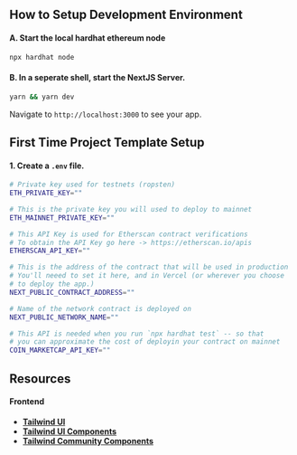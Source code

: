 ## How to Setup Development Environment

#### A. Start the local hardhat ethereum node

```bash
npx hardhat node
```

#### B. In a seperate shell, start the NextJS Server.

```bash
yarn && yarn dev
```

Navigate to `http://localhost:3000` to see your app.

## First Time Project Template Setup

#### 1. Create a `.env` file.

```bash
# Private key used for testnets (ropsten)
ETH_PRIVATE_KEY=""

# This is the private key you will used to deploy to mainnet
ETH_MAINNET_PRIVATE_KEY=""

# This API Key is used for Etherscan contract verifications
# To obtain the API Key go here -> https://etherscan.io/apis
ETHERSCAN_API_KEY=""

# This is the address of the contract that will be used in production
# You'll neeed to set it here, and in Vercel (or wherever you choose
# to deploy the app.)
NEXT_PUBLIC_CONTRACT_ADDRESS=""

# Name of the network contract is deployed on
NEXT_PUBLIC_NETWORK_NAME=""

# This API is needed when you run `npx hardhat test` -- so that
# you can approximate the cost of deployin your contract on mainnet
COIN_MARKETCAP_API_KEY=""
```

## Resources

#### Frontend

- **[Tailwind UI](https://tailwindcss.com/docs)**
- **[Tailwind UI Components](https://tailwindui.com/)**
- **[Tailwind Community Components](https://tailwindcomponents.com/)**
